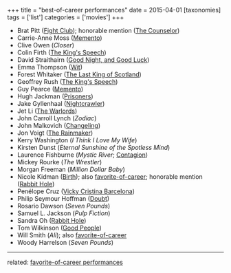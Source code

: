 +++
title = "best-of-career performances"
date = 2015-04-01
[taxonomies]
tags = ['list']
categories = ['movies']
+++

- Brat Pitt ([Fight Club]); honorable mention ([The Counselor])
- Carrie-Anne Moss ([Memento])
- Clive Owen (*Closer*)
- Colin Firth ([The King's Speech])
- David Straithairn ([Good Night, and Good Luck])
- Emma Thompson ([Wit])
- Forest Whitaker ([The Last King of Scotland])
- Geoffrey Rush ([The King's Speech])
- Guy Pearce ([Memento])
- Hugh Jackman ([Prisoners])
- Jake Gyllenhaal ([Nightcrawler])
- Jet Li ([The Warlords])
- John Carroll Lynch (*Zodiac*)
- John Malkovich ([Changeling])
- Jon Voigt ([The Rainmaker])
- Kerry Washington (*I Think I Love My Wife*)
- Kirsten Dunst (*Eternal Sunshine of the Spotless Mind*)
- Laurence Fishburne (*Mystic River*; [Contagion])
- Mickey Rourke (*The Wrestler*)
- Morgan Freeman (*Million Dollar Baby*)
- Nicole Kidman ([Birth]); also [favorite-of-career]; honorable mention ([Rabbit Hole])
- Penélope Cruz ([Vicky Cristina Barcelona])
- Philip Seymour Hoffman ([Doubt])
- Rosario Dawson (*Seven Pounds*)
- Samuel L. Jackson (*Pulp Fiction*)
- Sandra Oh ([Rabbit Hole])
- Tom Wilkinson ([Good People])
- Will Smith (*Ali*); also [favorite-of-career]
- Woody Harrelson (*Seven Pounds*)

---

related: [favorite-of-career performances][favorite-of-career]

[Fight Club]: http://tshepang.net/fight-club-1999
[The Counselor]: http://tshepang.net/the-counselor-2013
[Memento]: http://tshepang.net/memento-2000
[The King's Speech]: http://tshepang.net/the-king-s-speech-2010
[Good Night, and Good Luck]: http://tshepang.net/good-night-and-good-luck-2005
[Wit]: http://tshepang.net/wit-2001
[The Last King of Scotland]: http://tshepang.net/the-last-king-of-scotland-2006
[Prisoners]: http://tshepang.net/prisoners-2013
[Nightcrawler]: http://tshepang.net/nightcrawler
[The Warlords]: http://tshepang.net/the-warlords-2007
[Changeling]: http://tshepang.net/changeling-2008
[The Rainmaker]: http://tshepang.net/the-rainmaker-1997
[Contagion]: http://tshepang.net/contagion-2011
[Birth]: http://tshepang.net/birth-2004
[favorite-of-career]: http://tshepang.net/favorite-of-career-performances
[Rabbit Hole]: http://tshepang.net/rabbit-hole-2010
[Vicky Cristina Barcelona]: http://tshepang.net/vicky-cristina-barcelona-2008
[Doubt]: http://tshepang.net/doubt-2008
[Good People]: http://tshepang.net/good-people-2014
